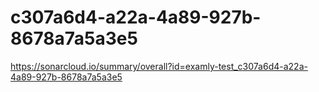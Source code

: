 # c307a6d4-a22a-4a89-927b-8678a7a5a3e5
https://sonarcloud.io/summary/overall?id=examly-test_c307a6d4-a22a-4a89-927b-8678a7a5a3e5
